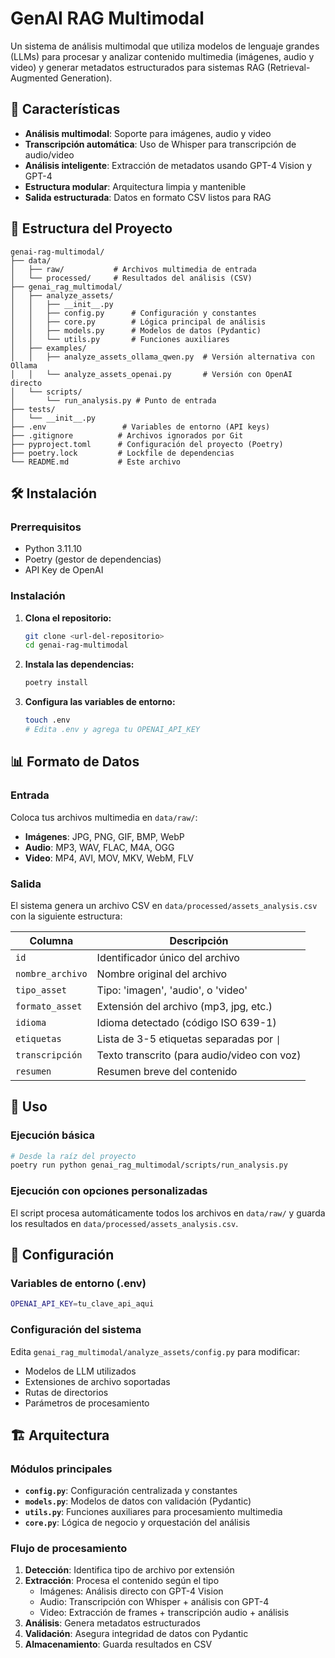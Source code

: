 # GenAI RAG Multimodal

Un sistema de análisis multimodal que utiliza modelos de lenguaje grandes (LLMs) para procesar y analizar contenido multimedia (imágenes, audio y video) y generar metadatos estructurados para sistemas RAG (Retrieval-Augmented Generation).

## 🚀 Características

- **Análisis multimodal**: Soporte para imágenes, audio y video
- **Transcripción automática**: Uso de Whisper para transcripción de audio/video
- **Análisis inteligente**: Extracción de metadatos usando GPT-4 Vision y GPT-4
- **Estructura modular**: Arquitectura limpia y mantenible
- **Salida estructurada**: Datos en formato CSV listos para RAG

## 📁 Estructura del Proyecto

```
genai-rag-multimodal/
├── data/
│   ├── raw/           # Archivos multimedia de entrada
│   └── processed/     # Resultados del análisis (CSV)
├── genai_rag_multimodal/
│   ├── analyze_assets/
│   │   ├── __init__.py
│   │   ├── config.py      # Configuración y constantes
│   │   ├── core.py        # Lógica principal de análisis
│   │   ├── models.py      # Modelos de datos (Pydantic)
│   │   └── utils.py       # Funciones auxiliares
│   ├── examples/
│   │   ├── analyze_assets_ollama_qwen.py  # Versión alternativa con Ollama
│   │   └── analyze_assets_openai.py       # Versión con OpenAI directo
│   └── scripts/
│       └── run_analysis.py # Punto de entrada
├── tests/
│   └── __init__.py
├── .env                 # Variables de entorno (API keys)
├── .gitignore          # Archivos ignorados por Git
├── pyproject.toml      # Configuración del proyecto (Poetry)
├── poetry.lock         # Lockfile de dependencias
└── README.md           # Este archivo
```

## 🛠️ Instalación

### Prerrequisitos

- Python 3.11.10
- Poetry (gestor de dependencias)
- API Key de OpenAI

### Instalación

1. **Clona el repositorio:**
   ```bash
   git clone <url-del-repositorio>
   cd genai-rag-multimodal
   ```

2. **Instala las dependencias:**
   ```bash
   poetry install
   ```

3. **Configura las variables de entorno:**
   ```bash
   touch .env
   # Edita .env y agrega tu OPENAI_API_KEY
   ```

## 📊 Formato de Datos

### Entrada
Coloca tus archivos multimedia en `data/raw/`:
- **Imágenes**: JPG, PNG, GIF, BMP, WebP
- **Audio**: MP3, WAV, FLAC, M4A, OGG
- **Video**: MP4, AVI, MOV, MKV, WebM, FLV

### Salida
El sistema genera un archivo CSV en `data/processed/assets_analysis.csv` con la siguiente estructura:

| Columna | Descripción |
|---------|-------------|
| `id` | Identificador único del archivo |
| `nombre_archivo` | Nombre original del archivo |
| `tipo_asset` | Tipo: 'imagen', 'audio', o 'video' |
| `formato_asset` | Extensión del archivo (mp3, jpg, etc.) |
| `idioma` | Idioma detectado (código ISO 639-1) |
| `etiquetas` | Lista de 3-5 etiquetas separadas por `\|` |
| `transcripción` | Texto transcrito (para audio/video con voz) |
| `resumen` | Resumen breve del contenido |

## 🚀 Uso

### Ejecución básica

```bash
# Desde la raíz del proyecto
poetry run python genai_rag_multimodal/scripts/run_analysis.py
```

### Ejecución con opciones personalizadas

El script procesa automáticamente todos los archivos en `data/raw/` y guarda los resultados en `data/processed/assets_analysis.csv`.

## 🔧 Configuración

### Variables de entorno (.env)

```bash
OPENAI_API_KEY=tu_clave_api_aqui
```

### Configuración del sistema

Edita `genai_rag_multimodal/analyze_assets/config.py` para modificar:

- Modelos de LLM utilizados
- Extensiones de archivo soportadas
- Rutas de directorios
- Parámetros de procesamiento

## 🏗️ Arquitectura

### Módulos principales

- **`config.py`**: Configuración centralizada y constantes
- **`models.py`**: Modelos de datos con validación (Pydantic)
- **`utils.py`**: Funciones auxiliares para procesamiento multimedia
- **`core.py`**: Lógica de negocio y orquestación del análisis

### Flujo de procesamiento

1. **Detección**: Identifica tipo de archivo por extensión
2. **Extracción**: Procesa el contenido según el tipo
   - Imágenes: Análisis directo con GPT-4 Vision
   - Audio: Transcripción con Whisper + análisis con GPT-4
   - Video: Extracción de frames + transcripción audio + análisis
3. **Análisis**: Genera metadatos estructurados
4. **Validación**: Asegura integridad de datos con Pydantic
5. **Almacenamiento**: Guarda resultados en CSV
